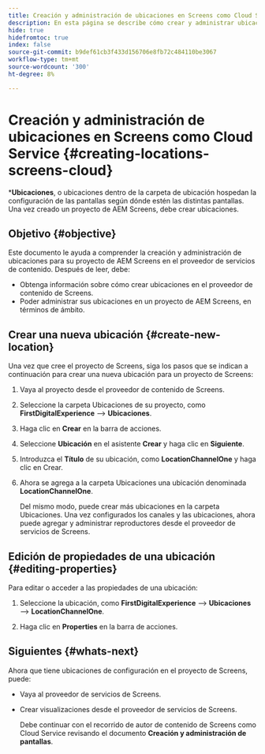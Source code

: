 ```yaml
---
title: Creación y administración de ubicaciones en Screens como Cloud Service
description: En esta página se describe cómo crear y administrar ubicaciones en Screens como Cloud Service.
hide: true
hidefromtoc: true
index: false
source-git-commit: b9def61cb3f433d156706e8fb72c484110be3067
workflow-type: tm+mt
source-wordcount: '300'
ht-degree: 8%

---
```



# Creación y administración de ubicaciones en Screens como Cloud Service {#creating-locations-screens-cloud}

***Ubicaciones**, o ubicaciones dentro de la carpeta de ubicación hospedan la configuración de las pantallas según dónde estén las distintas pantallas.
Una vez creado un proyecto de AEM Screens, debe crear ubicaciones.

## Objetivo {#objective}

Este documento le ayuda a comprender la creación y administración de ubicaciones para su proyecto de AEM Screens en el proveedor de servicios de contenido. Después de leer, debe:

* Obtenga información sobre cómo crear ubicaciones en el proveedor de contenido de Screens.
* Poder administrar sus ubicaciones en un proyecto de AEM Screens, en términos de ámbito.

## Crear una nueva ubicación {#create-new-location}

Una vez que cree el proyecto de Screens, siga los pasos que se indican a continuación para crear una nueva ubicación para un proyecto de Screens:

1. Vaya al proyecto desde el proveedor de contenido de Screens.

1. Seleccione la carpeta Ubicaciones de su proyecto, como **FirstDigitalExperience** —> **Ubicaciones**.

1. Haga clic en **Crear** en la barra de acciones.

1. Seleccione **Ubicación** en el asistente **Crear** y haga clic en **Siguiente**.

1. Introduzca el **Título** de su ubicación, como **LocationChannelOne** y haga clic en Crear.

1. Ahora se agrega a la carpeta Ubicaciones una ubicación denominada **LocationChannelOne**.

   Del mismo modo, puede crear más ubicaciones en la carpeta Ubicaciones. Una vez configurados los canales y las ubicaciones, ahora puede agregar y administrar reproductores desde el proveedor de servicios de Screens.


## Edición de propiedades de una ubicación {#editing-properties}

Para editar o acceder a las propiedades de una ubicación:

1. Seleccione la ubicación, como **FirstDigitalExperience** —> **Ubicaciones** —> **LocationChannelOne**.

1. Haga clic en **Properties** en la barra de acciones.

## Siguientes {#whats-next}

Ahora que tiene ubicaciones de configuración en el proyecto de Screens, puede:

* Vaya al proveedor de servicios de Screens.
* Crear visualizaciones desde el proveedor de servicios de Screens.

   Debe continuar con el recorrido de autor de contenido de Screens como Cloud Service revisando el documento **Creación y administración de pantallas**.